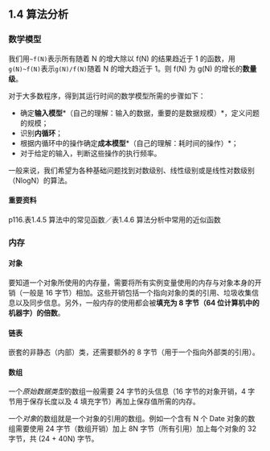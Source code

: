 ## 1.4 算法分析

### 数学模型

我们用`~f(N)`表示所有随着 N 的增大除以 f(N) 的结果趋近于 1 的函数，用`g(N)~f(N)`表示`g(N)/f(N)`随着 N 的增大趋近于 1。则 f(N) 为 g(N) 的增长的**数量级**。

对于大多数程序，得到其运行时间的数学模型所需的步骤如下：

* 确定**输入模型***（自己的理解：输入的数据，重要的是数据规模）*，定义问题的规模；
* 识别**内循环**；
* 根据内循环中的操作确定**成本模型***（自己的理解：耗时间的操作）*；
* 对于给定的输入，判断这些操作的执行频率。

一般来说，我们希望为各种基础问题找到对数级别、线性级别或是线性对数级别（NlogN）的算法。

#### 重要资料

p116.表1.4.5 算法中的常见函数／表1.4.6 算法分析中常用的近似函数

### 内存

#### 对象

要知道一个对象所使用的内存量，需要将所有实例变量使用的内存与对象本身的开销（一般是 16 字节）相加。这些开销包括一个指向对象的类的引用、垃圾收集信息以及同步信息。另外，一般内存的使用都会被**填充为 8 字节（64 位计算机中的机器字）的倍数**。

#### 链表

嵌套的非静态（内部）类，还需要额外的 8 字节（用于一个指向外部类的引用）。

#### 数组

一个*原始数据类型*的数组一般需要 24 字节的头信息（16 字节的对象开销，4 字节用于保存长度以及 4 填充字节）再加上保存值所需的内存。

一个*对象*的数组就是一个对象的引用的数组。例如一个含有 N 个 Date 对象的数组需要使用 24 字节（数组开销）加上 8N 字节（所有引用）加上每个对象的 32 字节，共 (24 + 40N) 字节。

